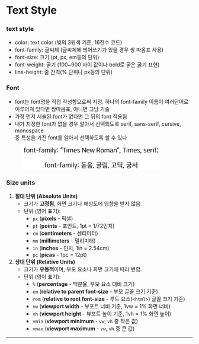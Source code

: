 # Text Style

### text style

* color: text color (빛의 3원색 기준, 16진수 코드)
* font-family: 글씨체 (글씨체에 띄어쓰기가 있을 경우 쌍 따옴표 사용)
* font-size: 크기 (pt, px, em등의 단위)
* font-weight: 굵기 (100\~900 사이 값이나 bold로 굵은 굵기 표현)
* line-height: 줄 간격(% 단위나 px등의 단위) &#x20;

&#x20;

### Font

* font는 font명을 직접 작성함으로써 지정. 하나의 font-family 이름이 여러단어로\
  이루어져 있다면 쌍따옴표, 아니면 그냥 기술
* 가장 먼저 서술된 font가 없다면 그 뒤의 font 적용됨
* 내가 지정한 font가 없을 경우 알아서 선택되도록 serif, sans-serif, cursive, monospace\
  중 특성을 가진 font를 알아서 선택하도록 할 수 있다

<div align="left"><figure><img src="../../../../.gitbook/assets/image (75).png" alt="" width="375"><figcaption></figcaption></figure></div>

### Size units

1. **절대 단위 (Absolute Units)**
   * 크기가 **고정됨**, 화면 크기나 해상도에 영향을 받지 않음.
   * 단위 (영어 표기):
     * `px` (**pixels** - 픽셀)
     * `pt` (**points** - 포인트, 1pt = 1/72인치)
     * `cm` (**centimeters** - 센티미터)
     * `mm` (**millimeters** - 밀리미터)
     * `in` (**inches** - 인치, 1in = 2.54cm)
     * `pc` (**picas** - 1pc = 12pt)
2. **상대 단위 (Relative Units)**
   * 크기가 **유동적**이며, 부모 요소나 화면 크기에 따라 변함.
   * 단위 (영어 표기):
     * `%` (**percentage** - 백분율, 부모 요소 대비 크기)
     * `em` (**relative to parent font-size** - 부모 글꼴 크기 기준)
     * `rem` (**relative to root font-size** - 루트 요소(`<html>`) 글꼴 크기 기준)
     * `vw` (**viewport width** - 뷰포트 너비 기준, 1vw = 1% 화면 너비)
     * `vh` (**viewport height** - 뷰포트 높이 기준, 1vh = 1% 화면 높이)
     * `vmin` (**viewport minimum** - `vw`, `vh` 중 작은 값)
     * `vmax` (**viewport maximum** - `vw`, `vh` 중 큰 값)

***





